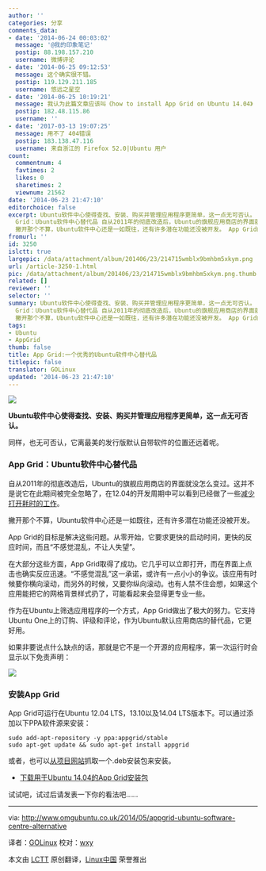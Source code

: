 ```yaml
---
author: ''
categories: 分享
comments_data:
- date: '2014-06-24 00:03:02'
  message: '@我的印象笔记'
  postip: 88.198.157.210
  username: 微博评论
- date: '2014-06-25 09:12:53'
  message: 这个确实很不错。
  postip: 119.129.211.185
  username: 悠远之星空
- date: '2014-06-25 10:19:21'
  message: 我认为此篇文章应该叫《how to install App Grid on Ubuntu 14.04》
  postip: 182.48.115.86
  username: ''
- date: '2017-03-13 19:07:25'
  message: 用不了 404错误
  postip: 183.138.47.116
  username: 来自浙江的 Firefox 52.0|Ubuntu 用户
count:
  commentnum: 4
  favtimes: 2
  likes: 0
  sharetimes: 2
  viewnum: 21562
date: '2014-06-23 21:47:10'
editorchoice: false
excerpt: Ubuntu软件中心使得查找、安装、购买并管理应用程序更简单，这一点无可否认。 同样，也无可否认，它离最美的发行版默认自带软件的位置还远着呢。 App
  Grid：Ubuntu软件中心替代品 自从2011年的彻底改造后，Ubuntu的旗舰应用商店的界面就没怎么变过。这并不是说它在此期间被完全忽略了，在12.04的开发周期中可以看到已经做了一些减少打开耗时的工作。
  撇开那个不算，Ubuntu软件中心还是一如既往，还有许多潜在功能还没被开发。 App Grid的目标是解决这些问题。从零开始，它要求更快的启动时间，更快的反应时间，而且不感觉混乱，不让人失望
fromurl: ''
id: 3250
islctt: true
largepic: /data/attachment/album/201406/23/214715wmblx9bmhbm5xkym.png
url: /article-3250-1.html
pic: /data/attachment/album/201406/23/214715wmblx9bmhbm5xkym.png.thumb.jpg
related: []
reviewer: ''
selector: ''
summary: Ubuntu软件中心使得查找、安装、购买并管理应用程序更简单，这一点无可否认。 同样，也无可否认，它离最美的发行版默认自带软件的位置还远着呢。 App
  Grid：Ubuntu软件中心替代品 自从2011年的彻底改造后，Ubuntu的旗舰应用商店的界面就没怎么变过。这并不是说它在此期间被完全忽略了，在12.04的开发周期中可以看到已经做了一些减少打开耗时的工作。
  撇开那个不算，Ubuntu软件中心还是一如既往，还有许多潜在功能还没被开发。 App Grid的目标是解决这些问题。从零开始，它要求更快的启动时间，更快的反应时间，而且不感觉混乱，不让人失望
tags:
- Ubuntu
- AppGrid
thumb: false
title: App Grid:一个优秀的Ubuntu软件中心替代品
titlepic: false
translator: GOLinux
updated: '2014-06-23 21:47:10'
---
```


![](/data/attachment/album/201406/23/214715wmblx9bmhbm5xkym.png)


**Ubuntu软件中心使得查找、安装、购买并管理应用程序更简单，这一点无可否认。**


同样，也无可否认，它离最美的发行版默认自带软件的位置还远着呢。


### App Grid：Ubuntu软件中心替代品


自从2011年的彻底改造后，Ubuntu的旗舰应用商店的界面就没怎么变过。这并不是说它在此期间被完全忽略了，在12.04的开发周期中可以看到已经做了一些[减少打开耗时的工作](http://www.omgubuntu.co.uk/2011/10/plans-for-ubuntu-software-centre-plans-in-12-04-get-discussed)。


撇开那个不算，Ubuntu软件中心还是一如既往，还有许多潜在功能还没被开发。


App Grid的目标是解决这些问题。从零开始，它要求更快的启动时间，更快的反应时间，而且“不感觉混乱，不让人失望”。


在大部分这些方面，App Grid取得了成功。它几乎可以立即打开，而在界面上点击也确实反应迅速。“不感觉混乱”这一承诺，或许有一点小小的争议。该应用有时候要你横向滚动，而另外的时候，又要你纵向滚动。也有人禁不住会想，如果这个应用能把它的网格背景样式扔了，可能看起来会显得更专业一些。


作为在Ubuntu上筛选应用程序的一个方式，App Grid做出了极大的努力。它支持Ubuntu One上的订购、评级和评论，作为Ubuntu默认应用商店的替代品，它更好用。


如果非要说点什么缺点的话，那就是它不是一个开源的应用程序，第一次运行时会显示以下免责声明：


![](/data/attachment/album/201406/23/214717h4eiyn9s6uswdiud.png)


### 安装App Grid


App Grid可运行在Ubuntu 12.04 LTS，13.10以及14.04 LTS版本下。可以通过添加以下PPA软件源来安装：



```
sudo add-apt-repository -y ppa:appgrid/stable
sudo apt-get update && sudo apt-get install appgrid

```

或者，也可以[从项目网站](https://launchpad.net/appgrid)抓取一个.deb安装包来安装。


* [下载用于Ubuntu 14.04的App Grid安装包](http://ppa.launchpad.net/appgrid/stable/ubuntu/pool/main/a/appgrid/appgrid_0.1.102%7Etrusty_all.deb)


试试吧，试过后请发表一下你的看法吧……




---


via: <http://www.omgubuntu.co.uk/2014/05/appgrid-ubuntu-software-centre-alternative>


译者：[GOLinux](https://github.com/GOLinux) 校对：[wxy](https://github.com/wxy)


本文由 [LCTT](https://github.com/LCTT/TranslateProject) 原创翻译，[Linux中国](http://linux.cn/) 荣誉推出